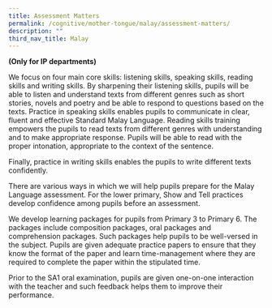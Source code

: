 ```yaml
---
title: Assessment Matters
permalink: /cognitive/mother-tongue/malay/assessment-matters/
description: ""
third_nav_title: Malay
---
```


**(Only for IP departments)**

We focus on four main core skills: listening skills, speaking skills, reading skills and writing skills. By sharpening their listening skills, pupils will be able to listen and understand texts from different genres such as short stories, novels and poetry and be able to respond to questions based on the texts. Practice in speaking skills enables pupils to communicate in clear, fluent and effective Standard Malay Language. Reading skills training empowers the pupils to read texts from different genres with understanding and to make appropriate response. Pupils will be able to read with the proper intonation, appropriate to the context of the sentence.

Finally, practice in writing skills enables the pupils to write different texts confidently.  

There are various ways in which we will help pupils prepare for the Malay Language assessment. For the lower primary, Show and Tell practices develop confidence among pupils before an assessment. 

We develop learning packages for pupils from Primary 3 to Primary 6. The packages include composition packages, oral packages and comprehension packages. Such packages help pupils to be well-versed in the subject. Pupils are given adequate practice papers to ensure that they know the format of the paper and learn time-management where they are required to complete the paper within the stipulated time. 

Prior to the SA1 oral examination, pupils are given one-on-one interaction with the teacher and such feedback helps them to improve their performance.